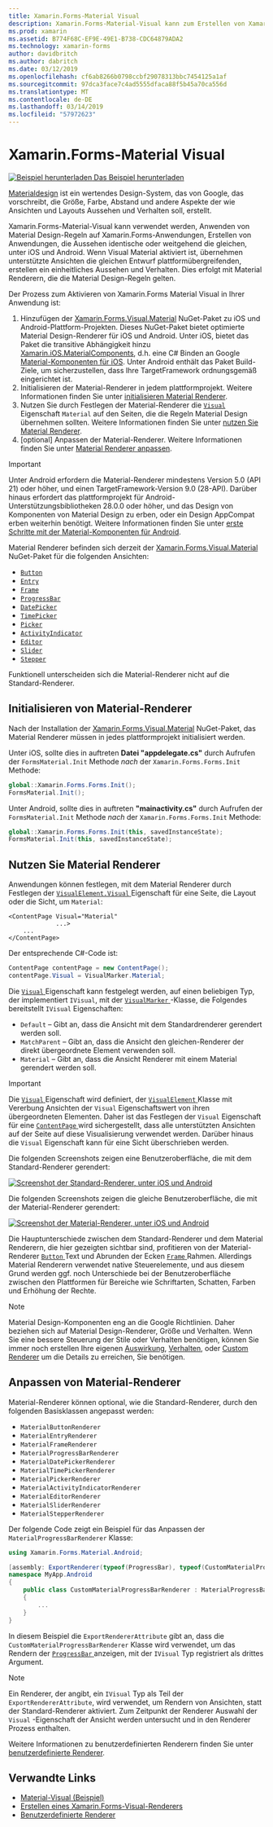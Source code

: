 ```yaml
---
title: Xamarin.Forms-Material Visual
description: Xamarin.Forms-Material-Visual kann zum Erstellen von Xamarin.Forms-Anwendungen, die Aussehen identische oder weitgehend identisch, unter iOS und Android verwendet werden.
ms.prod: xamarin
ms.assetid: B774F68C-EF9E-49E1-B738-CDC64879ADA2
ms.technology: xamarin-forms
author: davidbritch
ms.author: dabritch
ms.date: 03/12/2019
ms.openlocfilehash: cf6ab8266b0798ccbf29078313bbc7454125a1af
ms.sourcegitcommit: 97dca3face7c4ad5555dfaca88f5b45a70ca556d
ms.translationtype: MT
ms.contentlocale: de-DE
ms.lasthandoff: 03/14/2019
ms.locfileid: "57972623"
---
```

# <a name="xamarinforms-material-visual"></a>Xamarin.Forms-Material Visual

[![Beispiel herunterladen](~/media/shared/download.png) Das Beispiel herunterladen](https://developer.xamarin.com/samples/xamarin-forms/UserInterface/VisualDemos/)

[Materialdesign](https://material.io) ist ein wertendes Design-System, das von Google, das vorschreibt, die Größe, Farbe, Abstand und andere Aspekte der wie Ansichten und Layouts Aussehen und Verhalten soll, erstellt.

Xamarin.Forms-Material-Visual kann verwendet werden, Anwenden von Material Design-Regeln auf Xamarin.Forms-Anwendungen, Erstellen von Anwendungen, die Aussehen identische oder weitgehend die gleichen, unter iOS und Android. Wenn Visual Material aktiviert ist, übernehmen unterstützte Ansichten die gleichen Entwurf plattformübergreifenden, erstellen ein einheitliches Aussehen und Verhalten. Dies erfolgt mit Material Renderern, die die Material Design-Regeln gelten.

Der Prozess zum Aktivieren von Xamarin.Forms Material Visual in Ihrer Anwendung ist:

1. Hinzufügen der [Xamarin.Forms.Visual.Material](https://www.nuget.org/packages/Xamarin.Forms.Visual.Material/) NuGet-Paket zu iOS und Android-Plattform-Projekten. Dieses NuGet-Paket bietet optimierte Material Design-Renderer für iOS und Android. Unter iOS, bietet das Paket die transitive Abhängigkeit hinzu [Xamarin.iOS.MaterialComponents](https://www.nuget.org/packages/Xamarin.iOS.MaterialComponents), d.h. eine C# Binden an Google [Material-Komponenten für iOS](https://material.io/develop/ios/). Unter Android enthält das Paket Build-Ziele, um sicherzustellen, dass Ihre TargetFramework ordnungsgemäß eingerichtet ist.
1. Initialisieren der Material-Renderer in jedem plattformprojekt. Weitere Informationen finden Sie unter [initialisieren Material Renderer](#initialize-material-renderers).
1. Nutzen Sie durch Festlegen der Material-Renderer die [ `Visual` ](xref:Xamarin.Forms.VisualElement.Visual) Eigenschaft `Material` auf den Seiten, die die Regeln Material Design übernehmen sollten. Weitere Informationen finden Sie unter [nutzen Sie Material Renderer](#consume-material-renderers).
1. [optional] Anpassen der Material-Renderer. Weitere Informationen finden Sie unter [Material Renderer anpassen](#customize-material-renderers).

> [!IMPORTANT]
> Unter Android erfordern die Material-Renderer mindestens Version 5.0 (API 21) oder höher, und einen TargetFramework-Version 9.0 (28-API). Darüber hinaus erfordert das plattformprojekt für Android-Unterstützungsbibliotheken 28.0.0 oder höher, und das Design von Komponenten von Material Design zu erben, oder ein Design AppCompat erben weiterhin benötigt. Weitere Informationen finden Sie unter [erste Schritte mit der Material-Komponenten für Android](https://github.com/material-components/material-components-android/blob/master/docs/getting-started.md).

Material Renderer befinden sich derzeit der [Xamarin.Forms.Visual.Material](https://www.nuget.org/packages/Xamarin.Forms.Visual.Material/) NuGet-Paket für die folgenden Ansichten:

- [`Button`](xref:Xamarin.Forms.Button)
- [`Entry`](xref:Xamarin.Forms.Entry)
- [`Frame`](xref:Xamarin.Forms.Frame)
- [`ProgressBar`](xref:Xamarin.Forms.ProgressBar)
- [`DatePicker`](xref:Xamarin.Forms.DatePicker)
- [`TimePicker`](xref:Xamarin.Forms.TimePicker)
- [`Picker`](xref:Xamarin.Forms.Picker)
- [`ActivityIndicator`](xref:Xamarin.Forms.ActivityIndicator)
- [`Editor`](xref:Xamarin.Forms.Editor)
- [`Slider`](xref:Xamarin.Forms.Slider)
- [`Stepper`](xref:Xamarin.Forms.Stepper)

Funktionell unterscheiden sich die Material-Renderer nicht auf die Standard-Renderer.

## <a name="initialize-material-renderers"></a>Initialisieren von Material-Renderer

Nach der Installation der [Xamarin.Forms.Visual.Material](https://www.nuget.org/packages/Xamarin.Forms.Visual.Material/) NuGet-Paket, das Material Renderer müssen in jedes plattformprojekt initialisiert werden.

Unter iOS, sollte dies in auftreten **Datei "appdelegate.cs"** durch Aufrufen der `FormsMaterial.Init` Methode *nach* der `Xamarin.Forms.Forms.Init` Methode:

```csharp
global::Xamarin.Forms.Forms.Init();
FormsMaterial.Init();
```

Unter Android, sollte dies in auftreten **"mainactivity.cs"** durch Aufrufen der `FormsMaterial.Init` Methode *nach* der `Xamarin.Forms.Forms.Init` Methode:

```csharp
global::Xamarin.Forms.Forms.Init(this, savedInstanceState);
FormsMaterial.Init(this, savedInstanceState);
```

## <a name="consume-material-renderers"></a>Nutzen Sie Material Renderer

Anwendungen können festlegen, mit dem Material Renderer durch Festlegen der [ `VisualElement.Visual` ](xref:Xamarin.Forms.VisualElement.Visual) Eigenschaft für eine Seite, die Layout oder die Sicht, um `Material`:

```xaml
<ContentPage Visual="Material"
             ...>
    ...
</ContentPage>
```

Der entsprechende C#-Code ist:

```csharp
ContentPage contentPage = new ContentPage();
contentPage.Visual = VisualMarker.Material;
```

Die [ `Visual` ](xref:Xamarin.Forms.VisualElement.Visual) Eigenschaft kann festgelegt werden, auf einen beliebigen Typ, der implementiert `IVisual`, mit der [ `VisualMarker` ](xref:Xamarin.Forms.VisualMarker) -Klasse, die Folgendes bereitstellt `IVisual` Eigenschaften:

- `Default` – Gibt an, dass die Ansicht mit dem Standardrenderer gerendert werden soll.
- `MatchParent` – Gibt an, dass die Ansicht den gleichen-Renderer der direkt übergeordnete Element verwenden soll.
- `Material` – Gibt an, dass die Ansicht Renderer mit einem Material gerendert werden soll.

> [!IMPORTANT]
> Die [ `Visual` ](xref:Xamarin.Forms.VisualElement.Visual) Eigenschaft wird definiert, der [ `VisualElement` ](xref:Xamarin.Forms.VisualElement) Klasse mit Vererbung Ansichten der `Visual` Eigenschaftswert von ihren übergeordneten Elementen. Daher ist das Festlegen der `Visual` Eigenschaft für eine [ `ContentPage` ](xref:Xamarin.Forms.ContentPage) wird sichergestellt, dass alle unterstützten Ansichten auf der Seite auf diese Visualisierung verwendet werden. Darüber hinaus die `Visual` Eigenschaft kann für eine Sicht überschrieben werden.

Die folgenden Screenshots zeigen eine Benutzeroberfläche, die mit dem Standard-Renderer gerendert:

[![Screenshot der Standard-Renderer, unter iOS und Android](material-visual-images/default-renderers.png "Ansichten mit Standard-Renderer")](material-visual-images/default-renderers-large.png#lightbox)

Die folgenden Screenshots zeigen die gleiche Benutzeroberfläche, die mit der Material-Renderer gerendert:

[![Screenshot der Material-Renderer, unter iOS und Android](material-visual-images/material-renderers.png "Ansichten mit der Material-Renderer")](material-visual-images/material-renderers-large.png#lightbox)

Die Hauptunterschiede zwischen dem Standard-Renderer und dem Material Renderern, die hier gezeigten sichtbar sind, profitieren von der Material-Renderer [ `Button` ](xref:Xamarin.Forms.Button) Text und Abrunden der Ecken [ `Frame` ](xref:Xamarin.Forms.Frame)Rahmen. Allerdings Material Renderern verwendet native Steuerelemente, und aus diesem Grund werden ggf. noch Unterschiede bei der Benutzeroberfläche zwischen den Plattformen für Bereiche wie Schriftarten, Schatten, Farben und Erhöhung der Rechte.

> [!NOTE]
> Material Design-Komponenten eng an die Google Richtlinien. Daher beziehen sich auf Material Design-Renderer, Größe und Verhalten. Wenn Sie eine bessere Steuerung der Stile oder Verhalten benötigen, können Sie immer noch erstellen Ihre eigenen [Auswirkung](~/xamarin-forms/app-fundamentals/effects/index.md), [Verhalten](~/xamarin-forms/app-fundamentals/behaviors/index.md), oder [Custom Renderer](~/xamarin-forms/app-fundamentals/custom-renderer/index.md) um die Details zu erreichen, Sie benötigen.

## <a name="customize-material-renderers"></a>Anpassen von Material-Renderer

Material-Renderer können optional, wie die Standard-Renderer, durch den folgenden Basisklassen angepasst werden:

- `MaterialButtonRenderer`
- `MaterialEntryRenderer`
- `MaterialFrameRenderer`
- `MaterialProgressBarRenderer`
- `MaterialDatePickerRenderer`
- `MaterialTimePickerRenderer`
- `MaterialPickerRenderer`
- `MaterialActivityIndicatorRenderer`
- `MaterialEditorRenderer`
- `MaterialSliderRenderer`
- `MaterialStepperRenderer`

Der folgende Code zeigt ein Beispiel für das Anpassen der `MaterialProgressBarRenderer` Klasse:

```csharp
using Xamarin.Forms.Material.Android;

[assembly: ExportRenderer(typeof(ProgressBar), typeof(CustomMaterialProgressBarRenderer), new[] { typeof(VisualMarker.MaterialVisual) })]
namespace MyApp.Android
{
    public class CustomMaterialProgressBarRenderer : MaterialProgressBarRenderer
    {
        ...
    }
}
```

In diesem Beispiel die `ExportRendererAttribute` gibt an, dass die `CustomMaterialProgressBarRenderer` Klasse wird verwendet, um das Rendern der [ `ProgressBar` ](xref:Xamarin.Forms.ProgressBar) anzeigen, mit der `IVisual` Typ registriert als drittes Argument.

> [!NOTE]
> Ein Renderer, der angibt, ein `IVisual` Typ als Teil der `ExportRendererAttribute`, wird verwendet, um Rendern von Ansichten, statt der Standard-Renderer aktiviert. Zum Zeitpunkt der Renderer Auswahl der `Visual` -Eigenschaft der Ansicht werden untersucht und in den Renderer Prozess enthalten.

Weitere Informationen zu benutzerdefinierten Renderern finden Sie unter [benutzerdefinierte Renderer](~/xamarin-forms/app-fundamentals/custom-renderer/index.md).

## <a name="related-links"></a>Verwandte Links

- [Material-Visual (Beispiel)](https://developer.xamarin.com/samples/xamarin-forms/UserInterface/VisualDemos/)
- [Erstellen eines Xamarin.Forms-Visual-Renderers](create.md)
- [Benutzerdefinierte Renderer](~/xamarin-forms/app-fundamentals/custom-renderer/index.md)
